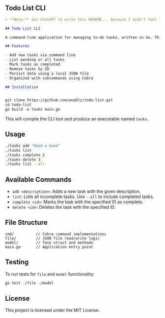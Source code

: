 
## Todo List CLI
```markdown
> **Note:** Got ChatGPT to write this README... because I didn't feel like it.

## Todo List CLI

A command-line application for managing to-do tasks, written in Go. This tool allows users to create, list, complete, and delete tasks stored locally in a JSON file.

## Features

- Add new tasks via command line  
- List pending or all tasks  
- Mark tasks as completed  
- Remove tasks by ID  
- Persist data using a local JSON file  
- Organized with subcommands using Cobra

## Installation


git clone https://github.com/wooblz/todo-list.git
cd todo-list
go build -o tasks main.go
```

This will compile the CLI tool and produce an executable named `tasks`.

## Usage

```bash
./tasks add "Read a book"
./tasks list
./tasks complete 2
./tasks delete 3
./tasks list --all
```

## Available Commands

- `add <description>`: Adds a new task with the given description.  
- `list`: Lists all incomplete tasks. Use `--all` to include completed tasks.  
- `complete <id>`: Marks the task with the specified ID as complete.  
- `delete <id>`: Deletes the task with the specified ID.

## File Structure

```
cmd/          // Cobra command implementations
file/         // JSON file read/write logic
model/        // Task struct and methods
main.go       // Application entry point
```

## Testing

To run tests for `file` and `model` functionality:

```bash
go test ./file ./model
```

## License

This project is licensed under the MIT License.
```
